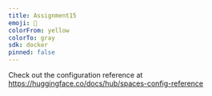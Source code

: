 ```yaml
---
title: Assignment15
emoji: 🐢
colorFrom: yellow
colorTo: gray
sdk: docker
pinned: false
---
```


Check out the configuration reference at https://huggingface.co/docs/hub/spaces-config-reference
